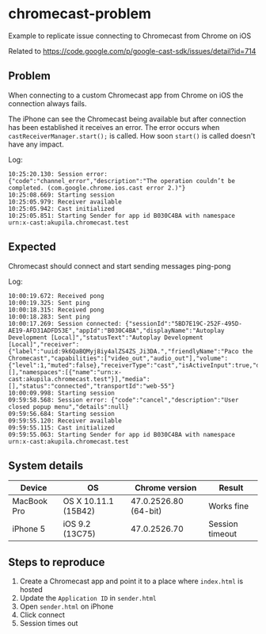# chromecast-problem

Example to replicate issue connecting to Chromecast from Chrome on iOS

Related to https://code.google.com/p/google-cast-sdk/issues/detail?id=714

## Problem

When connecting to a custom Chromecast app from Chrome on iOS the connection always fails. 

The iPhone can see the Chromecast being available but after connection has been established it receives an error. 
The error occurs when ``castReceiverManager.start();`` is called. How soon ``start()`` is called doesn't have any impact.

Log:

```
10:25:20.130: Session error: {"code":"channel_error","description":"The operation couldn’t be completed. (com.google.chrome.ios.cast error 2.)"} 
10:25:08.669: Starting session 
10:25:05.979: Receiver available 
10:25:05.942: Cast initialized 
10:25:05.851: Starting Sender for app id B030C4BA with namespace urn:x-cast:akupila.chromecast.test
```

## Expected

Chromecast should connect and start sending messages ping-pong

Log:

```
10:00:19.672: Received pong
10:00:19.325: Sent ping
10:00:18.315: Received pong
10:00:18.283: Sent ping
10:00:17.269: Session connected: {"sessionId":"5BD7E19C-252F-495D-AE19-AFD31ADFD53E","appId":"B030C4BA","displayName":"Autoplay Development [Local]","statusText":"Autoplay Development [Local]","receiver":{"label":"uuid:9k6QaBQMyj8iy4alZS4ZS_Ji3DA.","friendlyName":"Paco the Chromecast","capabilities":["video_out","audio_out"],"volume":{"level":1,"muted":false},"receiverType":"cast","isActiveInput":true,"displayStatus":null,"ipAddress":null},"senderApps":[],"namespaces":[{"name":"urn:x-cast:akupila.chromecast.test"}],"media":[],"status":"connected","transportId":"web-55"}
10:00:09.998: Starting session
09:59:58.568: Session error: {"code":"cancel","description":"User closed popup menu","details":null}
09:59:56.684: Starting session
09:59:55.120: Receiver available
09:59:55.115: Cast initialized
09:59:55.063: Starting Sender for app id B030C4BA with namespace urn:x-cast:akupila.chromecast.test
```

## System details

| Device      | OS                   | Chrome version        | Result          |
|-------------|----------------------|-----------------------|-----------------|
| MacBook Pro | OS X 10.11.1 (15B42) | 47.0.2526.80 (64-bit) | Works fine      |
| iPhone 5    | iOS 9.2 (13C75)      | 47.0.2526.70          | Session timeout |

## Steps to reproduce

  1. Create a Chromecast app and point it to a place where ``index.html`` is hosted
  2. Update the ``Application ID`` in ``sender.html``
  3. Open ``sender.html`` on iPhone
  4. Click connect
  5. Session times out


